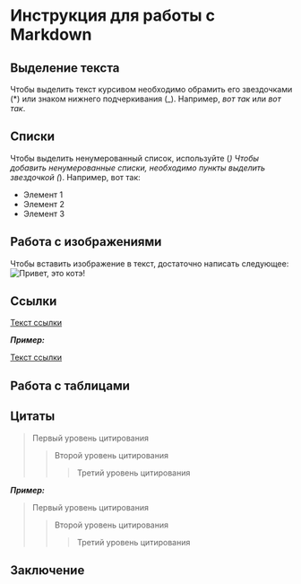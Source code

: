 # Инструкция для работы с Markdown

## Выделение текста
Чтобы выделить текст курсивом необходимо обрамить его звездочками (*) или знаком нижнего подчеркивания (_). Например, *вот так* или _вот так_.


## Списки

Чтобы выделить ненумерованный список, используйте (*)
Чтобы добавить ненумерованные списки, необходимо пункты выделить звездочкой (*). Например, вот так:
* Элемент 1
* Элемент 2
* Элемент 3


## Работа с изображениями

Чтобы вставить изображение в текст, достаточно написать следующее:
![Привет, это котэ!](images.jpeg)

## Ссылки

[Текст ссылки](https://www.example.com)

***Пример:***

[Текст ссылки](https://www.example.com)

## Работа с таблицами

## Цитаты

> Первый уровень цитирования
>> Второй уровень цитирования
>>> Третий уровень цитирования

***Пример:***

> Первый уровень цитирования
>> Второй уровень цитирования
>>> Третий уровень цитирования

##  Заключение